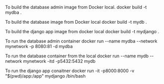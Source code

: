 To build the database admin image from Docker local. docker build -t mydba .

To build the database image from Docker local docker build -t mydb .

To build the django app image from docker local docker build -t mydjango .

To run the database admin container docker run --name mydba --network mynetwork -p 8080:81 -d mydba

To run the database container from the local docker run --name mydb --network mynetwork -itd -p5432:5432 mydb

To run the django app conaitner docker run -it -p8000:8000 -v "$(pwd)/app:/app" mydjango /bin/bash
